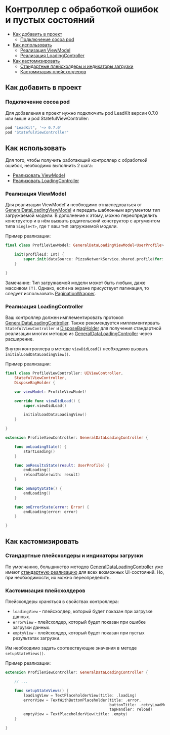 # Контроллер с обработкой ошибок и пустых состояний

- [Как добавить в проект](#Как-добавить-в-проект)
  - [Подключение cocoa pod](#Подключение-cocoa-pod)
- [Как использовать](#Как-использовать)
  - [Реализация ViewModel](#Реализация-viewmodel)
  - [Реализация LoadingController](#Рализация-loadingcontroller)
- [Как кастомизировать](#Как-кастомизировать)
  - [Стандартные плейсхолдеры и индикаторы загрузки](#Стандартные-плейсхолдеры-и-индикаторы-загрузки)
  - [Кастомизация плейсхолдеров](#Кастомизация-плейсхолдеров)

## Как добавить в проект
### Подключение cocoa pod
Для добавления в проект нужно подключить pod LeadKit версии 0.7.0 или выше и pod StatefulViewController:

```ruby
pod "LeadKit", '~> 0.7.0'
pod "StatefulViewController"
```

## Как использовать
Для того, чтобы получить работающий контроллер с обработкой ошибок, необходимо выполнить 2 шага:

- [Реализовать ViewModel](#Реализация-viewmodel)
- [Реализовать LoadingController](#Рализация-loadingcontroller)

### Реализация ViewModel
Для реализации ViewModel'и необходимо отнаследоваться от [GeneralDataLoadingViewModel](https://github.com/TouchInstinct/LeadKit/blob/master/Sources/Classes/DataLoading/GeneralDataLoading/GeneralDataLoadingViewModel.swift#L26) и передать шаблонным аргументом тип загружаемой модели. В дополнение к этому, можно переопределить конструктор и в нём вызвать родительский конструктор с аргументом типа `Single<T>`, где `T` ваш тип загружаемой модели.

Пример реализации:

```swift
final class ProfileViewModel: GeneralDataLoadingViewModel<UserProfile> {

    init(profileId: Int) {
        super.init(dataSource: PizzaNetworkService.shared.profile(for: profileId))
    }

}
```
Замечание: Тип загружаемой модели может быть любым, даже массивом `[T]`. Однако, если на экране присуствует пагинация, то следует использовать [PaginationWrapper](Pagination_Guide.md).

### Реализация LoadingController
Ваш контроллер должен имплементировать протокол [GeneralDataLoadingController](https://github.com/TouchInstinct/LeadKit/blob/master/Sources/Protocols/DataLoading/GeneralDataLoading/GeneralDataLoadingController.swift#L23). Также рекомендуется имплементирвать `StatefulViewController` и [DisposeBagHolder](https://github.com/TouchInstinct/LeadKit/blob/master/Sources/Protocols/Rx/DisposeBagHolder.swift#L26) для получения стандартной реализации многих методов из [GeneralDataLoadingController](https://github.com/TouchInstinct/LeadKit/blob/master/Sources/Protocols/DataLoading/GeneralDataLoading/GeneralDataLoadingController.swift#L23) через расширение.

Внутри контроллера в методе `viewDidLoad()` необходимо вызвать `initialLoadDataLoadingView()`.

Пример реализации:

```swift
final class ProfileViewController: UIViewController,
    StatefulViewController,
    DisposeBagHolder {

    var viewModel: ProfileViewModel!

    override func viewDidLoad() {
        super.viewDidLoad()

        initialLoadDataLoadingView()
    }

}

extension ProfileViewController: GeneralDataLoadingController {

    func onLoadingState() {
        startLoading()
    }

    func onResultsState(result: UserProfile) {
        endLoading()
        reloadTable(with: result)
    }

    func onEmptyState() {
        endLoading()
    }

    func onErrorState(error: Error) {
        endLoading(error: error)
    }

}
```

## Как кастомизировать

### Стандартные плейсхолдеры и индикаторы загрузки
По умолчанию, большинство методов [GeneralDataLoadingController](https://github.com/TouchInstinct/LeadKit/blob/master/Sources/Protocols/DataLoading/GeneralDataLoading/GeneralDataLoadingController.swift#L23) уже имеют [стандартную реализацию](https://github.com/TouchInstinct/LeadKit/blob/master/Sources/Extensions/DataLoading/GeneralDataLoading/GeneralDataLoadingController%2BDefaultImplementation.swift#L26) для всех возможных UI-состояний. Но, при необходимости, их можно переопределить.

### Кастомизация плейсхолдеров
Плейсхолдеры храняться в свойствах контроллера:

- `loadingView` - плейсхолдер, который будет показан при загрузке данных.
- `errorView` - плейсхолдер, который будет показан при ошибке загрузки данных.
- `emptyView` - плейсхолдер, который будет показан при пустых результатах загрузки.

Им необходимо задать соотвествующие значения в методе `setupStateViews()`.

Пример реализации:

```swift
extension ProfileViewController: GeneralDataLoadingController {

    // ...

    func setupStateViews() {
        loadingView = TextPlaceholderView(title: .loading)
        errorView = TextWithButtonPlaceholder(title: .error,
                                              buttonTitle: .retryLoadMore,
                                              tapHandler: reload)
        emptyView = TextPlaceholderView(title: .empty)
    }

}
```